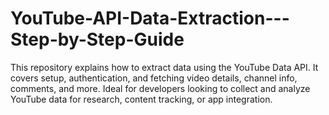 # YouTube-API-Data-Extraction---Step-by-Step-Guide
This repository explains how to extract data using the YouTube Data API. It covers setup, authentication, and fetching video details, channel info, comments, and more. Ideal for developers looking to collect and analyze YouTube data for research, content tracking, or app integration.
